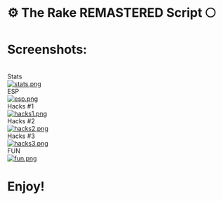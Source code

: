 # ⚙ The Rake REMASTERED Script 🌕

<h1>Screenshots:</h1>
<br>
Stats
<br>
<a href="https://www.imagevenue.com/ME160WTN" target="_blank"><img src="https://cdn-thumbs.imagevenue.com/11/cd/5a/ME160WTN_t.png" alt="stats.png"/></a>
<br>
ESP
<br>
<a href="https://www.imagevenue.com/ME160WTI" target="_blank"><img src="https://cdn-thumbs.imagevenue.com/ed/03/73/ME160WTI_t.png" alt="esp.png"/></a>
<br>
Hacks #1
<br>
<a href="https://www.imagevenue.com/ME160WTK" target="_blank"><img src="https://cdn-thumbs.imagevenue.com/43/22/1f/ME160WTK_t.png" alt="hacks1.png"/></a>
<br>
Hacks #2
<br>
<a href="https://www.imagevenue.com/ME160WTL" target="_blank"><img src="https://cdn-thumbs.imagevenue.com/83/1c/b7/ME160WTL_t.png" alt="hacks2.png"/></a>
<br>
Hacks #3
<br>
<a href="https://www.imagevenue.com/ME160WTM" target="_blank"><img src="https://cdn-thumbs.imagevenue.com/14/b0/75/ME160WTM_t.png" alt="hacks3.png"/></a>
<br>
FUN
<br>
<a href="https://www.imagevenue.com/ME160WTJ" target="_blank"><img src="https://cdn-thumbs.imagevenue.com/ae/82/b4/ME160WTJ_t.png" alt="fun.png"/></a>

<h1>Enjoy!</h1>
